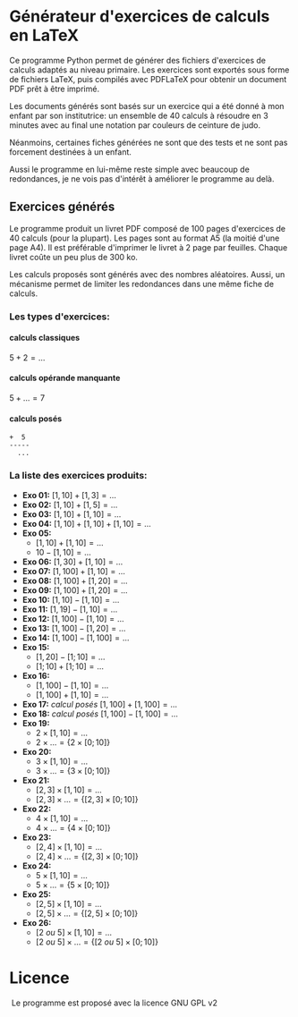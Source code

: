 # Générateur d'exercices de calculs en LaTeX

Ce programme Python permet de générer des fichiers d'exercices de calculs adaptés au niveau primaire. Les exercices sont exportés sous forme de fichiers LaTeX, puis compilés avec PDFLaTeX pour obtenir un document PDF prêt à être imprimé.

Les documents générés sont basés sur un exercice qui a été donné à mon enfant par son institutrice: un ensemble de 40 calculs à résoudre en 3 minutes avec au final une notation par couleurs de ceinture de judo.

Néanmoins, certaines fiches générées ne sont que des tests et ne sont pas forcement destinées à un enfant.

Aussi le programme en lui-même reste simple avec beaucoup de redondances, je ne vois pas d'intérêt à améliorer le programme au delà.

## Exercices générés

Le programme produit un livret PDF composé de 100 pages d'exercices de 40 calculs (pour la plupart). Les pages sont au format A5 (la moitié d'une page A4). Il est préférable d'imprimer le livret à 2 page par feuilles. Chaque livret coûte un peu plus de 300 ko.

Les calculs proposés sont générés avec des nombres aléatoires. Aussi, un mécanisme permet de limiter les redondances dans une même fiche de calculs.

### Les types d'exercices:

#### calculs classiques
$5 + 2 = \ldots$

#### calculs opérande manquante
$5+\ldots=7$

#### calculs posés
```  10
+  5
-----
  ...
```

### La liste des exercices produits:

- **Exo 01:**  $[1, 10] + [1, 3] = \ldots$
- **Exo 02:**  $[1,10]+[1,5]= \ldots$ 
- **Exo 03:**  $[1,10] + [1,10] = \ldots$
- **Exo 04:** $[1,10]+[1,10]+[1,10] = \ldots$
- **Exo 05:**
  - $[1,10]+[1,10]=\ldots$
  - $10-[1,10] = \ldots$
- **Exo 06:** $[1,30] + [1,10] = \ldots$
- **Exo 07:** $[1,100] + [1,10] = \ldots$
- **Exo 08:** $[1,100] + [1,20] = \ldots$
- **Exo 09:** $[1,100] + [1,20]=\ldots$
- **Exo 10:** $[1,10]-[1,10]=\ldots$
- **Exo 11:** $[1,19] - [1,10]=\ldots$
- **Exo 12:** $[1,100] - [1,10]=\ldots$
- **Exo 13:** $[1,100]-[1,20]=\ldots$
- **Exo 14:** $[1,100]-[1,100]=\ldots$
- **Exo 15:**
  - $[1,20] - [1;10]= \dots$
  - $[1;10] + [1;10]=\ldots$
- **Exo 16:**
  - $[1,100]-[1,10]=\ldots$
  - $[1,100]+[1,10]=\ldots$
- **Exo 17:** *calcul posés* $[1,100] + [1,100]=\ldots$
- **Exo 18:** *calcul posés* $[1,100] - [1,100]=\ldots$
- **Exo 19:** 
  - $2 \times [1,10]=\ldots$
  - $2 \times \ldots = \{ 2 \times [0;10]\}$
- **Exo 20:** 
  - $3 \times [1,10]=\ldots$
  - $3 \times \ldots = \{ 3 \times [0;10]\}$
- **Exo 21:** 
  - $[2,3] \times [1,10]=\ldots$
  - $[2,3] \times \ldots = \{ [2,3] \times [0;10]\}$
- **Exo 22:**
  - $4 \times [1,10]=\ldots$
  - $4 \times \ldots = \{ 4 \times [0;10]\}$
- **Exo 23:** 
  - $[2,4] \times [1,10]=\ldots$
  - $[2,4] \times \ldots = \{ [2,3] \times [0;10]\}$
- **Exo 24:**
  - $5 \times [1,10]=\ldots$
  - $5 \times \ldots = \{ 5 \times [0;10]\}$
- **Exo 25:**
  - $[2,5] \times [1,10]=\ldots$
  - $[2,5] \times \ldots = \{ [2,5] \times [0;10]\}$
- **Exo 26:**
  - $[2 ~ ou ~ 5] \times [1,10]=\ldots$
  - $[2 ~ ou ~ 5] \times \ldots = \{ [2 ~ ou ~ 5] \times [0;10]\}$

# Licence

 Le programme est proposé avec la licence GNU GPL v2
